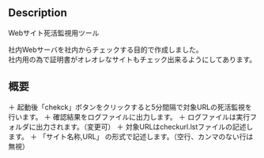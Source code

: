 ## Description

Webサイト死活監視用ツール

社内Webサーバを社内からチェックする目的で作成しました。  
社内用の為で証明書がオレオレなサイトもチェック出来るようにしてあります。

## 概要

＋ 起動後「chekck」ボタンをクリックすると5分間隔で対象URLの死活監視を行います。
＋ 確認結果をログファイルに出力します。
＋ ログファイルは実行フォルダに出力されます。（変更可）
＋ 対象URLはcheckurl.lstファイルの記述します。
＋ 「サイト名称,URL」 の形式で記述します。（空行、カンマのない行は無視）



